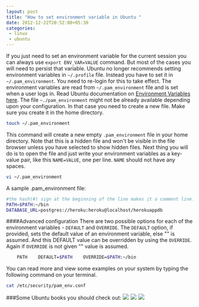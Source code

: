 ```yaml
---
layout: post
title: "How to set environment variable in Ubuntu "
date: 2012-12-22T20:52:00+05:30
categories:
 - linux
 - ubuntu
---
```

If you just need to set an environment variable for the current session you can always use <code>export ENV_VAR=VALUE</code> command. But most of the cases you will need to persist that variable.
Ubuntu no longer recommends setting environment variables in <code>~/.profile</code> file. Instead you have to set it in <code>~/.pam_environment</code>. You need to re-login for this to take effect.
The environment variables are read from <code>~/.pam_environment</code> file and is set when a user logs in. Read Ubuntu documentation on [Environment Variables][1] [here][1].
The file <code>~./pam_environment</code> might not be already available depending upon your configuration. In that case you need to create a new file. Make sure you create it in the home directory.
``` bash
touch ~/.pam_environment
```
This command will create a new empty <code>.pam_environment</code> file in your home directory. Note that this is a hidden file and won't be visible in the file browser unless you have selected to show hidden files.
Next thing you will do is to open the file and just write your environment variables as a key-value pair, like this <code>NAME=VALUE</code>, one per line. <code>NAME</code> should not have any spaces.
``` bash
vi ~/.pam_environment
```
A sample .pam_environment file:
``` bash
#the hash(#) sign at the beginning of the line makes it a comment line.
PATH=$PATH:~/bin
DATABASE_URL=postgres://heroku:heroku@localhost/herokuappdb
```
####Advanced configuration
There are two possible options for each of the environment variables - <code>DEFAULT</code> and <code>OVERRIDE</code>. The <code>DEFAULT</code> option, if provided, sets the default value of an environment variable, else "" is assumed. And this DEFAULT value can be overridden by using the <code>OVERRIDE</code>. Again if <code>OVERRIDE</code> is not given "" value is assumed.
``` bash
    PATH    DEFAULT=$PATH    OVERRIDE=$PATH:~/bin
```    
You can read more and view some examples on your system by typing the following command on your terminal.
``` bash
cat /etc/security/pam_env.conf
```
###Some Ubuntu books you should check out:
<a href="http://www.amazon.com/gp/product/0133017605/ref=as_li_ss_il?ie=UTF8&tag=thelaccur-20&linkCode=as2&camp=1789&creative=390957&creativeASIN=0133017605"><img border="0" src="http://ws.assoc-amazon.com/widgets/q?_encoding=UTF8&Format=_SL160_&ASIN=0133017605&MarketPlace=US&ID=AsinImage&WS=1&tag=thelaccur-20&ServiceVersion=20070822" ></a><img src="http://www.assoc-amazon.com/e/ir?t=thelaccur-20&l=as2&o=1&a=0133017605" width="1" height="1" border="0" alt="" style="border:none !important; margin:0px !important;" /> <a href="http://www.amazon.com/gp/product/B004Y1NMDI/ref=as_li_ss_il?ie=UTF8&tag=thelaccur-20&linkCode=as2&camp=1789&creative=390957&creativeASIN=B004Y1NMDI"><img border="0" src="http://ws.assoc-amazon.com/widgets/q?_encoding=UTF8&Format=_SL160_&ASIN=B004Y1NMDI&MarketPlace=US&ID=AsinImage&WS=1&tag=thelaccur-20&ServiceVersion=20070822" ></a><img src="http://www.assoc-amazon.com/e/ir?t=thelaccur-20&l=as2&o=1&a=B004Y1NMDI" width="1" height="1" border="0" alt="" style="border:none !important; margin:0px !important;" /> <a href="http://www.amazon.com/gp/product/0672336243/ref=as_li_ss_il?ie=UTF8&tag=thelaccur-20&linkCode=as2&camp=1789&creative=390957&creativeASIN=0672336243"><img border="0" src="http://ws.assoc-amazon.com/widgets/q?_encoding=UTF8&Format=_SL160_&ASIN=0672336243&MarketPlace=US&ID=AsinImage&WS=1&tag=thelaccur-20&ServiceVersion=20070822" ></a><img src="http://www.assoc-amazon.com/e/ir?t=thelaccur-20&l=as2&o=1&a=0672336243" width="1" height="1" border="0" alt="" style="border:none !important; margin:0px !important;" /> 

[1]:https://help.ubuntu.com/community/EnvironmentVariables "Environment variables in Ubuntu"

